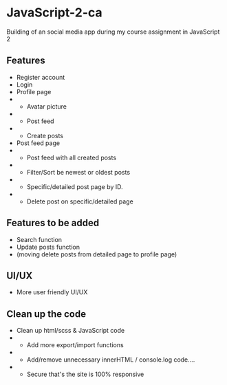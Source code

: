 # JavaScript-2-ca

Building of an social media app during my course assignment in JavaScript 2

## Features

- Register account
- Login
- Profile page
- - Avatar picture
- - Post feed
- - Create posts
- Post feed page
- - Post feed with all created posts
- - Filter/Sort be newest or oldest posts
- - Specific/detailed post page by ID.
- - Delete post on specific/detailed page

## Features to be added

- Search function
- Update posts function
- (moving delete posts from detailed page to profile page)

## UI/UX

- More user friendly UI/UX

## Clean up the code

- Clean up html/scss & JavaScript code
- - Add more export/import functions
- - Add/remove unnecessary innerHTML / console.log code....
- - Secure that's the site is 100% responsive
